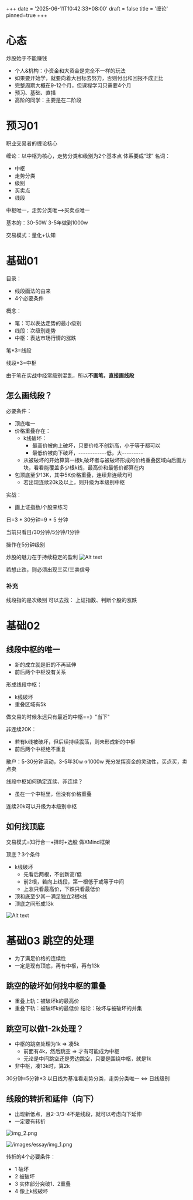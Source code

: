 +++
date = '2025-06-11T10:42:33+08:00'
draft = false
title = '缠论'
pinned=true
+++
<!--more-->

# 心态
炒股始于不能赚钱
- 个人&机构：小资金和大资金是完全不一样的玩法
- 如果要开始学，就要向着大目标去努力，否则付出和回报不成正比
- 完整周期大概在9-12个月，但课程学习只需要4个月
- 预习、基础、直播
- 高阶的同学：主要是在二阶段

# 预习01  
职业交易者的缠论核心

缠论：以中枢为核心，走势分类和级别为2个基本点
体系要成“球”
名词：
- 中枢
- 走势分类
- 级别
- 买卖点
- 线段

中枢唯一，走势分类唯-->买卖点唯一

基本的：30-50W 3-5年做到1000w

交易模式：量化+认知

# 基础01 

目录：
- 线段画法的由来
- 4个必要条件

概念：
- 笔：可以表达走势的最小级别
- 线段：次级别走势
- 中枢：表达市场行情的涨跌

笔*3=线段

线段*3=中枢 

由于笔在实战中经常级别混乱，所以**不画笔，直接画线段**

## 怎么画线段？

必要条件：
- 顶底唯一
- 价格重叠存在：
    - k线破坏：
        - 最高价被向上破坏，只要价格不创新高，小于等于都可以
        - 最低价被向下破坏，------------低，大---------
    - 从被破坏的开始算第一根k,破坏者与被破坏形成的价格重叠区域向后画方块，看看能覆盖多少根k线，最高价和最低价都算在内
- 包顶底至少13K，其中5K价格重叠，连续非连续均可
    - 若出现连续20k及以上，则升级为本级别中枢

实战：
- 画上证指数/个股来练习

日=3 * 30分钟=9 * 5 分钟

当前只看日/30分钟/5分钟/1分钟

操作在5分钟级别


炒股的魅力在于持续稳定的盈利
![Alt text](image.png)

若想止跌，则必须出现三买/三卖信号


### 补充

线段指的是次级别
可以去找： 上证指数、判断个股的涨跌

# 基础02
## 线段中枢的唯一
- 新的成立就是旧的不再延伸
- 前后两个中枢没有关系

形成线段中枢：
- k线破坏
- 重叠区域有5k

做交易的时候永远只有最近的中枢==》"当下"

非连续20K：
- 若有k线被破坏，但后续持续震荡，则未形成新的中枢
- 前后两个中枢绝不重复

散户：5-30分钟滚动，3-5年30w->1000w
充分发挥资金的灵动性，买点买，卖点卖

线段中枢如何确定连续、非连续？
- 虽在一个中枢里，但没有价格重叠

连续20k可以升级为本级别中枢

## 如何找顶底
交易模式=知行合一+择时+选股
做XMind框架

顶底？3个条件
- k线破坏
    - 先看后两根，不创新高/低
    - 前2根，若向上线段，第一根低于或等于中间
    - 上涨只看最高价，下跌只看最低价
- 顶和底至少其一满足独立2根k线
- 顶底之间形成13k

![Alt text](image-1.png)

# 基础03 跳空的处理
- 为了满足价格的连续性
- 一定是现有顶底，再有中枢，再有13k
## 跳空的破坏如何找中枢的重叠
- 重叠上轨：被破坏k的最高价
- 重叠下轨：被破坏k的最低价
结论：破坏与被破坏的并集

## 跳空可以做1-2k处理？
- 中枢的跳空处理为1k => 凑5k
  - 前面有4k，然后跳空 => 才有可能成为中枢
  - 无论是中间跳空还是旁边跳空，只要是围绕中枢，就是1k
- 非中枢，凑13k时，算2k

30分钟=5分钟*3
以日线为基准看走势分类，走势分类唯一 <=> 日线级别

## 线段的转折和延伸（向下）

- 出现新低点，且2-3/3-4不是线段，就可以考虑向下延伸
- 一定要有转折

![img_2.png](img_2.png)

![/images/essay/img_1.png](/images/essay/img_1.png)

转折的4个必要条件：
- 1 破坏
- 2 被破坏
- 3 实体部分突破1、2重叠
- 4 像上k线破坏




























